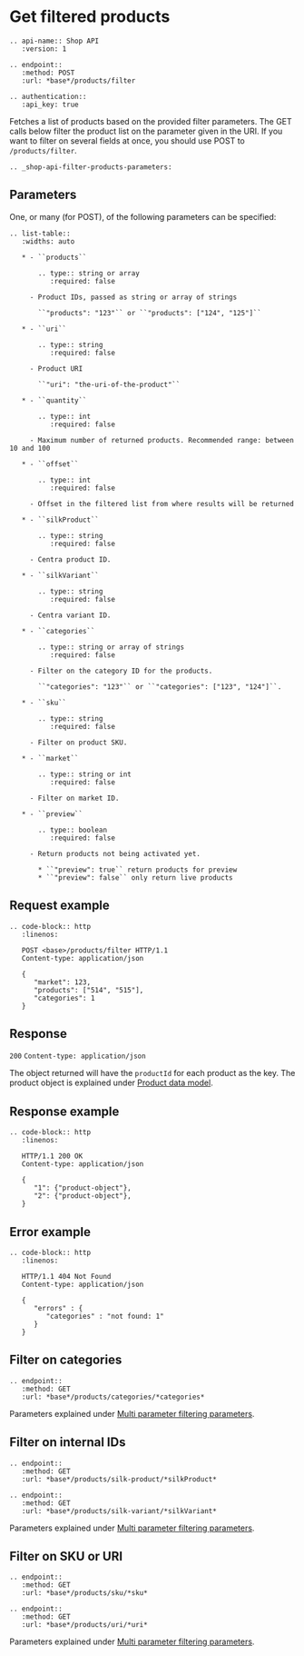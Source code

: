 # Get filtered products

```eval_rst
.. api-name:: Shop API
   :version: 1

.. endpoint::
   :method: POST
   :url: *base*/products/filter

.. authentication::
   :api_key: true
```

Fetches a list of products based on the provided filter parameters. The GET calls below filter the product list on the parameter given in the URI. If you want to filter on several fields at once, you should use POST to `/products/filter`.

```eval_rst
.. _shop-api-filter-products-parameters:
```

## Parameters

One, or many (for POST), of the following parameters can be specified:

```eval_rst
.. list-table::
   :widths: auto

   * - ``products``

       .. type:: string or array
          :required: false

     - Product IDs, passed as string or array of strings

       ``"products": "123"`` or ``"products": ["124", "125"]``

   * - ``uri``

       .. type:: string
          :required: false

     - Product URI

       ``"uri": "the-uri-of-the-product"``

   * - ``quantity``

       .. type:: int
          :required: false

     - Maximum number of returned products. Recommended range: between 10 and 100

   * - ``offset``

       .. type:: int
          :required: false

     - Offset in the filtered list from where results will be returned

   * - ``silkProduct``

       .. type:: string
          :required: false

     - Centra product ID.

   * - ``silkVariant``

       .. type:: string
          :required: false

     - Centra variant ID.

   * - ``categories``

       .. type:: string or array of strings
          :required: false

     - Filter on the category ID for the products.

       ``"categories": "123"`` or ``"categories": ["123", "124"]``.

   * - ``sku``

       .. type:: string
          :required: false

     - Filter on product SKU.

   * - ``market``

       .. type:: string or int
          :required: false

     - Filter on market ID.

   * - ``preview``

       .. type:: boolean
          :required: false

     - Return products not being activated yet.

       * ``"preview": true`` return products for preview
       * ``"preview": false`` only return live products

```

## Request example

```eval_rst
.. code-block:: http
   :linenos:

   POST <base>/products/filter HTTP/1.1
   Content-type: application/json

   {
      "market": 123,
      "products": ["514", "515"],
      "categories": 1
   }
```

## Response

`200` `Content-type: application/json`

The object returned will have the `productId` for each product as the key. The product object is explained under [Product data model](shop-api-product-data-model).

## Response example

```eval_rst
.. code-block:: http
   :linenos:

   HTTP/1.1 200 OK
   Content-type: application/json

   {
      "1": {"product-object"},
      "2": {"product-object"},
   }
```

## Error example

```eval_rst
.. code-block:: http
   :linenos:

   HTTP/1.1 404 Not Found
   Content-type: application/json

   {
      "errors" : {
         "categories" : "not found: 1"
      }
   }
```

## Filter on categories

```eval_rst
.. endpoint::
   :method: GET
   :url: *base*/products/categories/*categories*
```

Parameters explained under [Multi parameter filtering parameters](shop-api-filter-products-parameters).

## Filter on internal IDs

```eval_rst
.. endpoint::
   :method: GET
   :url: *base*/products/silk-product/*silkProduct*

.. endpoint::
   :method: GET
   :url: *base*/products/silk-variant/*silkVariant*
```

Parameters explained under [Multi parameter filtering parameters](shop-api-filter-products-parameters).

## Filter on SKU or URI

```eval_rst
.. endpoint::
   :method: GET
   :url: *base*/products/sku/*sku*

.. endpoint::
   :method: GET
   :url: *base*/products/uri/*uri*
```

Parameters explained under [Multi parameter filtering parameters](shop-api-filter-products-parameters).
